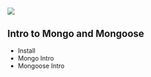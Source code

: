 # ![](https://ga-dash.s3.amazonaws.com/production/assets/logo-9f88ae6c9c3871690e33280fcf557f33.png) 

## Intro to Mongo and Mongoose

- Install
- Mongo Intro
- Mongoose Intro
